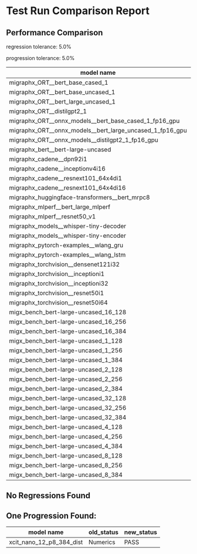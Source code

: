 # Test Run Comparison Report

## Performance Comparison

regression tolerance: 5.0%

progression tolerance: 5.0%

|model name|exit_status|analysis|old_time_ms|new_time_ms|change_ms|percent_change|
|---|---|---|---|---|---|---|
|migraphx_ORT__bert_base_cased_1|PASS|within tol|89.2295|85.9456|-3.284|-3.68%|
|migraphx_ORT__bert_base_uncased_1|PASS|within tol|98.3397|97.0544|-1.2853|-1.31%|
|migraphx_ORT__bert_large_uncased_1|PASS|within tol|259.7945|270.9263|11.1318|4.28%|
|migraphx_ORT__distilgpt2_1|PASS|regression|29.8135|59.2108|29.3973|98.6%|
|migraphx_ORT__onnx_models__bert_base_cased_1_fp16_gpu|Numerics|regression|82.8627|89.4806|6.6179|7.99%|
|migraphx_ORT__onnx_models__bert_large_uncased_1_fp16_gpu|Numerics|within tol|245.3862|249.5805|4.1943|1.71%|
|migraphx_ORT__onnx_models__distilgpt2_1_fp16_gpu|Numerics|within tol|39.0587|40.4033|1.3446|3.44%|
|migraphx_bert__bert-large-uncased|PASS|within tol|364.493|381.0775|16.5844|4.55%|
|migraphx_cadene__dpn92i1|PASS|within tol|173.1535|173.6667|0.5132|0.3%|
|migraphx_cadene__inceptionv4i16|PASS|within tol|5285.5908|5387.7944|102.2036|1.93%|
|migraphx_cadene__resnext101_64x4di1|PASS|within tol|322.6422|329.2138|6.5716|2.04%|
|migraphx_cadene__resnext101_64x4di16|PASS|within tol|5144.3895|5113.4299|-30.9596|-0.6%|
|migraphx_huggingface-transformers__bert_mrpc8|PASS|within tol|383.7371|384.2948|0.5578|0.15%|
|migraphx_mlperf__bert_large_mlperf|Numerics|progression|569.0706|414.8411|-154.2296|-27.1%|
|migraphx_mlperf__resnet50_v1|PASS|regression|92.476|240.6212|148.1452|160.2%|
|migraphx_models__whisper-tiny-decoder|PASS|within tol|32.1893|31.9399|-0.2494|-0.77%|
|migraphx_models__whisper-tiny-encoder|Numerics|progression|262.7091|179.6602|-83.0489|-31.61%|
|migraphx_pytorch-examples__wlang_gru|PASS|within tol|90.5278|90.0542|-0.4736|-0.52%|
|migraphx_pytorch-examples__wlang_lstm|PASS|within tol|39.2124|38.6503|-0.5621|-1.43%|
|migraphx_torchvision__densenet121i32|PASS|within tol|1567.794|1591.5437|23.7497|1.51%|
|migraphx_torchvision__inceptioni1|PASS|within tol|203.2103|197.0866|-6.1236|-3.01%|
|migraphx_torchvision__inceptioni32|PASS|within tol|5440.8761|5450.2628|9.3867|0.17%|
|migraphx_torchvision__resnet50i1|PASS|within tol|89.7748|85.4098|-4.3649|-4.86%|
|migraphx_torchvision__resnet50i64|PASS|within tol|5083.7553|5057.7288|-26.0265|-0.51%|
|migx_bench_bert-large-uncased_16_128|PASS|within tol|2583.8162|2611.5247|27.7086|1.07%|
|migx_bench_bert-large-uncased_16_256|PASS|within tol|4123.9601|4111.281|-12.6791|-0.31%|
|migx_bench_bert-large-uncased_16_384|Numerics|within tol|5828.4847|5769.4345|-59.0502|-1.01%|
|migx_bench_bert-large-uncased_1_128|PASS|regression|176.3384|204.3055|27.9671|15.86%|
|migx_bench_bert-large-uncased_1_256|PASS|within tol|291.1248|278.5797|-12.5451|-4.31%|
|migx_bench_bert-large-uncased_1_384|PASS|regression|379.3044|410.3937|31.0892|8.2%|
|migx_bench_bert-large-uncased_2_128|PASS|within tol|390.1188|384.0331|-6.0858|-1.56%|
|migx_bench_bert-large-uncased_2_256|PASS|within tol|621.3708|616.8695|-4.5012|-0.72%|
|migx_bench_bert-large-uncased_2_384|PASS|within tol|825.3827|807.7745|-17.6082|-2.13%|
|migx_bench_bert-large-uncased_32_128|PASS|within tol|5072.1411|5075.0984|2.9573|0.06%|
|migx_bench_bert-large-uncased_32_256|PASS|within tol|8157.8015|8074.1199|-83.6817|-1.03%|
|migx_bench_bert-large-uncased_32_384|Numerics|within tol|11496.3136|11490.3701|-5.9435|-0.05%|
|migx_bench_bert-large-uncased_4_128|PASS|within tol|707.6997|724.7409|17.0412|2.41%|
|migx_bench_bert-large-uncased_4_256|PASS|regression|1094.9115|1252.6096|157.6981|14.4%|
|migx_bench_bert-large-uncased_4_384|PASS|regression|1507.2989|1585.8681|78.5692|5.21%|
|migx_bench_bert-large-uncased_8_128|PASS|within tol|1303.9638|1303.237|-0.7268|-0.06%|
|migx_bench_bert-large-uncased_8_256|PASS|progression|2266.7382|2099.2877|-167.4506|-7.39%|
|migx_bench_bert-large-uncased_8_384|PASS|within tol|2886.8728|2939.6702|52.7974|1.83%|

## No Regressions Found

## One Progression Found:

|model name|old_status|new_status|
|---|---|---|
|xcit_nano_12_p8_384_dist|Numerics|PASS|

